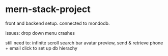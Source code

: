 # mern-stack-project

front and backend setup.
connected to mondodb.


issues: 
drop down menu crashes

still need to:
infinite scroll
search bar
avatar preview, send & retrieve
phone + email click to 
set up db hierachy 

